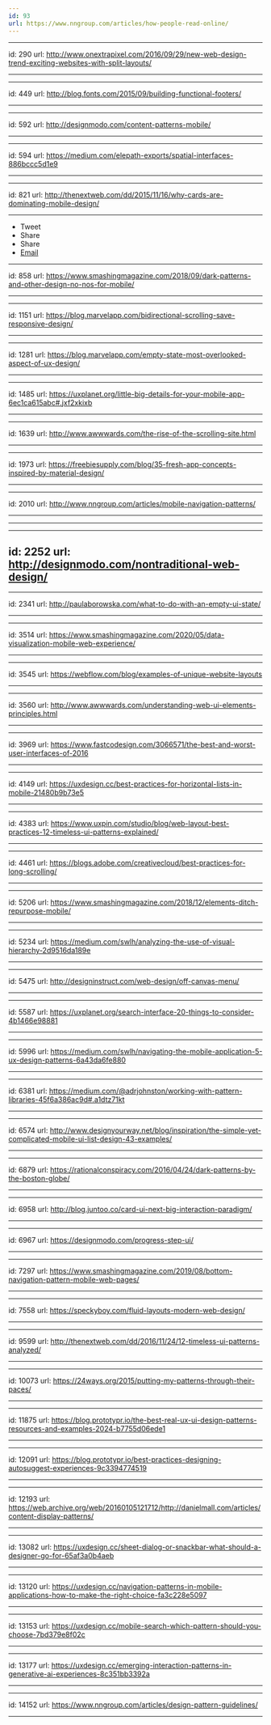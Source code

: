 ```yaml
---
id: 93
url: https://www.nngroup.com/articles/how-people-read-online/
---
```


---
id: 290
url: http://www.onextrapixel.com/2016/09/29/new-web-design-trend-exciting-websites-with-split-layouts/

---

---
id: 449
url: http://blog.fonts.com/2015/09/building-functional-footers/

---

---
id: 592
url: http://designmodo.com/content-patterns-mobile/

---


---
id: 594
url: https://medium.com/elepath-exports/spatial-interfaces-886bccc5d1e9

---


---
id: 821
url: http://thenextweb.com/dd/2015/11/16/why-cards-are-dominating-mobile-design/

---
* Tweet
* Share
* Share
* [Email](http://thenextweb.com/dd/2015/11/16/why-cards-are-dominating-mobile-design/?utm_source=diggmailto:?subject=Why%20cards%20are%20dominating%20mobile%20design&body=http://thenextweb.com/dd/2015/11/16/why-cards-are-dominating-mobile-design/)
---
id: 858
url: https://www.smashingmagazine.com/2018/09/dark-patterns-and-other-design-no-nos-for-mobile/

---


---
id: 1151
url: https://blog.marvelapp.com/bidirectional-scrolling-save-responsive-design/

---

---
id: 1281
url: https://blog.marvelapp.com/empty-state-most-overlooked-aspect-of-ux-design/

---

---
id: 1485
url: https://uxplanet.org/little-big-details-for-your-mobile-app-6ec1ca615abc#.jxf2xkixb

---


---
id: 1639
url: http://www.awwwards.com/the-rise-of-the-scrolling-site.html

---


---
id: 1973
url: https://freebiesupply.com/blog/35-fresh-app-concepts-inspired-by-material-design/

---




---
id: 2010
url: http://www.nngroup.com/articles/mobile-navigation-patterns/

---


---
---
id: 2252
url: http://designmodo.com/nontraditional-web-design/
---


---
id: 2341
url: http://paulaborowska.com/what-to-do-with-an-empty-ui-state/

---

---
id: 3514
url: https://www.smashingmagazine.com/2020/05/data-visualization-mobile-web-experience/

---


---
id: 3545
url: https://webflow.com/blog/examples-of-unique-website-layouts

---


---
id: 3560
url: http://www.awwwards.com/understanding-web-ui-elements-principles.html

---


---
id: 3969
url: https://www.fastcodesign.com/3066571/the-best-and-worst-user-interfaces-of-2016

---

---
id: 4149
url: https://uxdesign.cc/best-practices-for-horizontal-lists-in-mobile-21480b9b73e5

---


---
id: 4383
url: https://www.uxpin.com/studio/blog/web-layout-best-practices-12-timeless-ui-patterns-explained/

---

---
id: 4461
url: https://blogs.adobe.com/creativecloud/best-practices-for-long-scrolling/

---


---
id: 5206
url: https://www.smashingmagazine.com/2018/12/elements-ditch-repurpose-mobile/

---

---
id: 5234
url: https://medium.com/swlh/analyzing-the-use-of-visual-hierarchy-2d9516da189e

---

---
id: 5475
url: http://designinstruct.com/web-design/off-canvas-menu/

---


---
id: 5587
url: https://uxplanet.org/search-interface-20-things-to-consider-4b1466e98881

---

---
id: 5996
url: https://medium.com/swlh/navigating-the-mobile-application-5-ux-design-patterns-6a43da6fe880

---

---
id: 6381
url: https://medium.com/@adrjohnston/working-with-pattern-libraries-45f6a386ac9d#.a1dtz71kt

---

---
id: 6574
url: http://www.designyourway.net/blog/inspiration/the-simple-yet-complicated-mobile-ui-list-design-43-examples/

---

---
id: 6879
url: https://rationalconspiracy.com/2016/04/24/dark-patterns-by-the-boston-globe/

---

---
id: 6958
url: http://blog.juntoo.co/card-ui-next-big-interaction-paradigm/

---


---
id: 6967
url: https://designmodo.com/progress-step-ui/

---



---
id: 7297
url: https://www.smashingmagazine.com/2019/08/bottom-navigation-pattern-mobile-web-pages/

---


---
id: 7558
url: https://speckyboy.com/fluid-layouts-modern-web-design/

---


---
id: 9599
url: http://thenextweb.com/dd/2016/11/24/12-timeless-ui-patterns-analyzed/

---

---
id: 10073
url: https://24ways.org/2015/putting-my-patterns-through-their-paces/

---

---
id: 11875
url: https://blog.prototypr.io/the-best-real-ux-ui-design-patterns-resources-and-examples-2024-b7755d06ede1

---

---
id: 12091
url: https://blog.prototypr.io/best-practices-designing-autosuggest-experiences-9c3394774519

---

---
id: 12193
url: https://web.archive.org/web/20160105121712/http://danielmall.com/articles/content-display-patterns/

---




---
id: 13082
url: https://uxdesign.cc/sheet-dialog-or-snackbar-what-should-a-designer-go-for-65af3a0b4aeb

---


---
id: 13120
url: https://uxdesign.cc/navigation-patterns-in-mobile-applications-how-to-make-the-right-choice-fa3c228e5097

---

---
id: 13153
url: https://uxdesign.cc/mobile-search-which-pattern-should-you-choose-7bd379e8f02c

---




---
id: 13177
url: https://uxdesign.cc/emerging-interaction-patterns-in-generative-ai-experiences-8c351bb3392a

---




---
id: 14152
url: https://www.nngroup.com/articles/design-pattern-guidelines/

---




